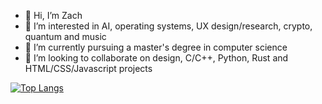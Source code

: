 - 👋 Hi, I’m Zach
- 👀 I’m interested in AI, operating systems, UX design/research, crypto, quantum and music
- 🌱 I’m currently pursuing a master's degree in computer science
- 💞️ I’m looking to collaborate on design, C/C++, Python, Rust and HTML/CSS/Javascript projects

[![Top Langs](https://github-readme-stats.vercel.app/api/top-langs/?username=zach1020&layout=compact&theme=vision-friendly-dark)](https://github.com/anuraghazra/github-readme-stats)
